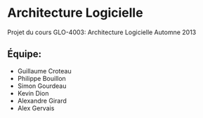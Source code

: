 Architecture Logicielle
============
Projet du cours GLO-4003: Architecture Logicielle
Automne 2013

Équipe: 
-----
- Guillaume Croteau
- Philippe Bouillon
- Simon Gourdeau
- Kevin Dion
- Alexandre Girard
- Alex Gervais
